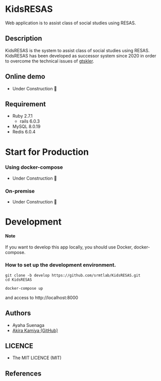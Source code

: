 KidsRESAS
====
Web application is to assist class of social studies using RESAS.

## Description
KidsRESAS is the system to assist class of social studies using RESAS.  
KidsRESAS has been developed as successor system since 2020 in order to overcome the technical issues of [gtskler](https://github.com/srmtlab/KidsRESAS/tree/gtskler).  

## Online demo
- Under Construction :construction:

## Requirement
- Ruby 2.7.1
    - rails 6.0.3
- MySQL 8.0.19
- Redis 6.0.4

Start for Production
==========

### Using docker-compose
- Under Construction :construction:

### On-premise
- Under Construction :construction:

Development
==========

#### Note
If you want to develop this app locally, you should use Docker, docker-compose.

### How to set up the development environment.
```
git clone -b develop https://github.com/srmtlab/KidsRESAS.git
cd KidsRESAS

docker-compose up
```
and access to http://localhost:8000

## Authors
- Ayaha Suenaga
- [Akira Kamiya (GitHub)](https://github.com/akamiya208)

## LICENCE
- The MIT LICENCE (MIT)

## References
